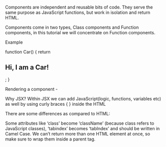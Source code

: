 Components are independent and reusable bits of code. They serve the same purpose as JavaScript functions, but work in isolation and return HTML.

Components come in two types, Class components and Function components, in this tutorial we will concentrate on Function components.

Example

function Car() {
  return <h2>Hi, I am a Car!</h2>;
}

Rendering a component - <Car/>

Why JSX? 
Within JSX we can add JavaScript(logic, functions, variables etc) as well by using curly braces { } inside the HTML

There are some differences as compared to HTML: 

Some attributes like ‘class’ become ‘className’ (because class refers to JavaScript classes), ‘tabindex’ becomes ‘tabIndex’ and should be written in Camel Case. 
We can’t return more than one HTML element at once, so make sure to wrap them inside a parent tag. 